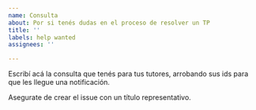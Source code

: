 ```yaml
---
name: Consulta
about: Por si tenés dudas en el proceso de resolver un TP
title: ''
labels: help wanted
assignees: ''

---
```


Escribí acá la consulta que tenés para tus tutores, arrobando sus ids para que les llegue una notificación.

Asegurate de crear el issue con un título representativo.
